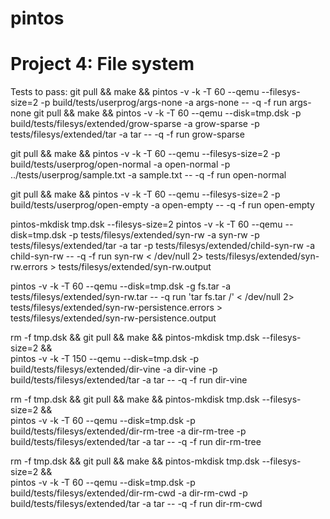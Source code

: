 # pintos

# Project 4: File system
Tests to pass:
git pull && make && pintos -v -k -T 60 --qemu  --filesys-size=2 -p build/tests/userprog/args-none -a args-none -- -q  -f run args-none
git pull && make && pintos -v -k -T 60 --qemu  --disk=tmp.dsk -p build/tests/filesys/extended/grow-sparse -a grow-sparse -p tests/filesys/extended/tar -a tar -- -q  -f run grow-sparse

git pull && make && pintos -v -k -T 60 --qemu  --filesys-size=2 -p build/tests/userprog/open-normal -a open-normal -p ../tests/userprog/sample.txt -a sample.txt -- -q  -f run open-normal

git pull && make && pintos -v -k -T 60 --qemu  --filesys-size=2 -p build/tests/userprog/open-empty -a open-empty -- -q  -f run open-empty

pintos-mkdisk tmp.dsk --filesys-size=2
pintos -v -k -T 60 --qemu  --disk=tmp.dsk -p tests/filesys/extended/syn-rw -a syn-rw -p tests/filesys/extended/tar -a tar -p tests/filesys/extended/child-syn-rw -a child-syn-rw -- -q  -f run syn-rw < /dev/null 2> tests/filesys/extended/syn-rw.errors > tests/filesys/extended/syn-rw.output

pintos -v -k -T 60  --qemu --disk=tmp.dsk -g fs.tar -a tests/filesys/extended/syn-rw.tar -- -q  run 'tar fs.tar /' < /dev/null 2> tests/filesys/extended/syn-rw-persistence.errors > tests/filesys/extended/syn-rw-persistence.output

rm -f tmp.dsk && git pull && make && pintos-mkdisk tmp.dsk --filesys-size=2 && \
pintos -v -k -T 150 --qemu  --disk=tmp.dsk -p build/tests/filesys/extended/dir-vine -a dir-vine -p build/tests/filesys/extended/tar -a tar -- -q  -f run dir-vine

rm -f tmp.dsk && git pull && make && pintos-mkdisk tmp.dsk --filesys-size=2 && \
pintos -v -k -T 60 --qemu  --disk=tmp.dsk -p build/tests/filesys/extended/dir-rm-tree -a dir-rm-tree -p build/tests/filesys/extended/tar -a tar -- -q  -f run dir-rm-tree

rm -f tmp.dsk && git pull && make && pintos-mkdisk tmp.dsk --filesys-size=2 && \
pintos -v -k -T 60 --qemu  --disk=tmp.dsk -p build/tests/filesys/extended/dir-rm-cwd -a dir-rm-cwd -p build/tests/filesys/extended/tar -a tar -- -q  -f run dir-rm-cwd